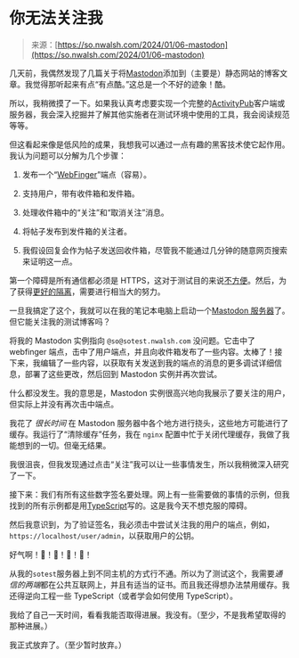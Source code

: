 <!--yml

类别：未分类

日期：2024-05-27 14:42:04

-->

# 你无法关注我

> 来源：[https://so.nwalsh.com/2024/01/06-mastodon](https://so.nwalsh.com/2024/01/06-mastodon)

几天前，我偶然发现了几篇关于将[Mastodon](https://en.wikipedia.org/wiki/Mastodon_(social_network))添加到（主要是）静态网站的博客文章。我觉得那听起来有点“有点酷。”这总是一个不好的迹象！酷。

所以，我稍微摸了一下。如果我认真考虑要实现一个完整的[ActivityPub](https://en.wikipedia.org/wiki/ActivityPub)客户端或服务器，我会深入挖掘并了解其他实施者在测试环境中使用的工具，我会阅读规范等等。

但这看起来像是低风险的成果，我想我可以通过一点有趣的黑客技术使它起作用。我认为问题可以分解为几个步骤：

1.  发布一个“[WebFinger](https://en.wikipedia.org/wiki/WebFinger)”端点（容易）。

1.  支持用户，带有收件箱和发件箱。

1.  处理收件箱中的“关注”和“取消关注”消息。

1.  将帖子发布到发件箱的关注者。

1.  我假设回复会作为帖子发送回收件箱，尽管我不能通过几分钟的随意网页搜索来证明这一点。

第一个障碍是所有通信都必须是 HTTPS，这对于测试目的来说[不方便](/2023/12/31-https)。然后，为了获得[更好的隔离](/2024/01/06-isolation)，需要进行相当大的努力。

一旦我搞定了这个，我就可以在我的笔记本电脑上启动一个[Mastodon 服务器](https://github.com/martinheinz/mastodon-local)了。但它能关注我的测试博客吗？

将我的 Mastodon 实例指向 `@so@sotest.nwalsh.com` 没问题。它击中了 webfinger 端点，击中了用户端点，并且向收件箱发布了一些内容。太棒了！接下来，我编辑了一些内容，以获取有关发送到我的端点的消息的更多调试详细信息，部署了这些更改，然后回到 Mastodon 实例并再次尝试。

什么都没发生。我的意思是，Mastodon 实例很高兴地向我展示了要关注的用户，但实际上并没有再次击中端点。

我花了 *很长时间* 在 Mastodon 服务器中各个地方进行挠头，这些地方可能进行了缓存。我运行了“清除缓存”任务，我在 `nginx` 配置中忙于关闭代理缓存，我做了我能想到的一切。但毫无结果。

我很沮丧，但我发现通过点击“关注”我可以让一些事情发生，所以我稍微深入研究了一下。

接下来：我们有所有这些数字签名要处理。网上有一些需要做的事情的示例，但我找到的所有示例都是用[TypeScript](https://en.wikipedia.org/wiki/TypeScript)写的。这是我今天不想克服的障碍。

然后我意识到，为了验证签名，我必须击中尝试关注我的用户的端点，例如，`https://localhost/user/admin`，以获取用户的公钥。

好气啊！🤬！🤬！🤬！🤬！

从我的`sotest`服务器上到不同主机的方式行不通。所以为了测试这个，我需要*通信的两端*都在公共互联网上，并且有适当的证书。而且我还得想办法禁用缓存。我还得逆向工程一些 TypeScript（或者学会如何使用 TypeScript）。

我给了自己一天时间，看看我能否取得进展。我没有。（至少，不是我希望取得的那种进展。）

我正式放弃了。（至少暂时放弃。）
